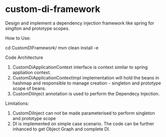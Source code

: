 # custom-di-framework

Design and implement a dependency injection framework like spring for singlton and prototype scopes.

How to Use:

cd CustomDIFramework/
mvn clean install -e

Code Architecture

1. CustomDiApplicationContext interface is context similar to spring appliation context.
2. CustomDiApplicationContextImpl implementation will hold the beans in hashmap and responsible to manage
   creation - singleton and prototype scope of beans.
3. CustomDiInject annotation is used to perform the Dependecy Injection.

Limitations:

1. CustomDiInject can not be made parameterised to perform singleton and prototype scope
2. DI is implemented on simple case scenario. The code can be further inhanced to get Object Graph and complete DI.
